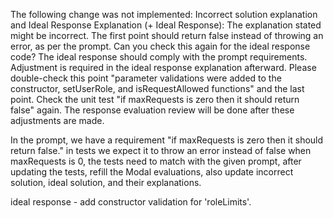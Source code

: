 The following change was not implemented:
Incorrect solution explanation and Ideal Response Explanation (+ Ideal Response): The explanation stated might be incorrect. The first point should return false instead of throwing an error, as per the prompt. Can you check this again for the ideal response code? The ideal response should comply with the prompt requirements. Adjustment is required in the ideal response explanation afterward. Please double-check this point "parameter validations were added to the constructor, setUserRole, and isRequestAllowed functions" and the last point. Check the unit test "if maxRequests is zero then it should return false" again. The response evaluation review will be done after these adjustments are made.

In the prompt, we have a requirement "if maxRequests is zero then it should return false." in tests we expect it to throw an error instead of false when maxRequests is 0, the tests need to match with the given prompt, after updating the tests, refill the Modal evaluations, also update incorrect solution, ideal solution, and their explanations.

ideal response - add constructor validation for 'roleLimits'.